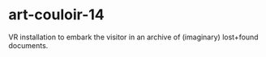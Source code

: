 # art-couloir-14
VR installation to embark the visitor in an archive of (imaginary) lost+found documents.
